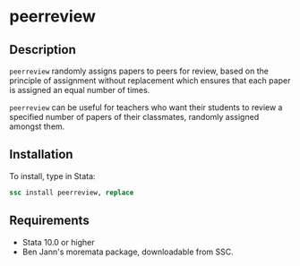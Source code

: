 # peerreview

## Description
`peerreview` randomly assigns papers to peers for review, based on the principle of assignment without replacement which ensures that each paper is assigned an equal number of times. 

`peerreview` can be useful for teachers who want their students to review a specified number of papers of their classmates, randomly assigned amongst them.

## Installation
To install, type in Stata:
```Stata
ssc install peerreview, replace
```

## Requirements
* Stata 10.0 or higher
* Ben Jann's moremata package, downloadable from SSC.
